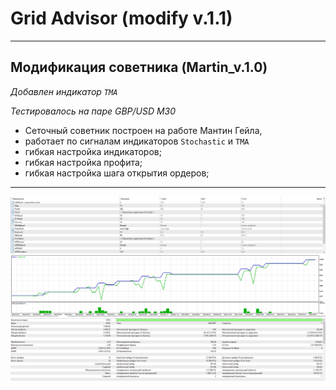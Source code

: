 # Grid Advisor (modify v.1.1)

<hr>

## Модификация советника (Martin_v.1.0)

_Добавлен индикатор <code>TMA</code>_

_Тестировалось на паре GBP/USD M30_

* Сеточный советник построен на работе Мантин Гейла,
* работает по сигналам индикаторов <code>Stochastic</code> и <code>TMA</code>
* гибкая настройка индикаторов;
* гибкая настройка профита;
* гибкая настройка шага открытия ордеров;

<hr>

![settings.png](img%2Fsettings.png)
![chart.png](img%2Fchart.png)
![statistic.png](img%2Fstatistic.png)